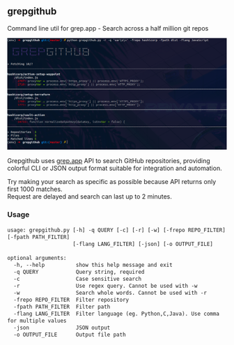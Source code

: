 grepgithub
----------
Command line util for grep.app - Search across a half million git repos

![Screenshot](https://raw.githubusercontent.com/popovicn/images/master/grepgithub/screenshot.png)

Grepgithub uses [grep.app](https://grep.app/) API to search GitHub repositories, 
providing colorful CLI or JSON output format suitable for integration and automation.  

Try making your search as specific as possible because API returns only first 1000 matches.  
Request are delayed and search can last up to 2 minutes. 


### Usage
```
usage: grepgithub.py [-h] -q QUERY [-c] [-r] [-w] [-frepo REPO_FILTER] [-fpath PATH_FILTER]
                     [-flang LANG_FILTER] [-json] [-o OUTPUT_FILE]

optional arguments:
  -h, --help          show this help message and exit
  -q QUERY            Query string, required
  -c                  Case sensitive search
  -r                  Use regex query. Cannot be used with -w
  -w                  Search whole words. Cannot be used with -r
  -frepo REPO_FILTER  Filter repository
  -fpath PATH_FILTER  Filter path
  -flang LANG_FILTER  Filter language (eg. Python,C,Java). Use comma for multiple values
  -json               JSON output
  -o OUTPUT_FILE      Output file path
```